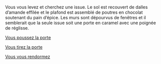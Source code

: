 Vous vous levez et cherchez une issue. Le sol est recouvert de dalles d’amande effilée et le plafond est assemblé
de poutres en chocolat soutenant du pain d’épice. Les murs sont dépourvus de fenêtres et il semblerait que la seule 
issue soit une porte en caramel avec une poignée de réglisse.

[Vous poussez la porte](pousser-porte.md)

[Vous tirez la porte](tirer-porte.md)

[Vous vous rendormez](../feu-de-camp.md)
